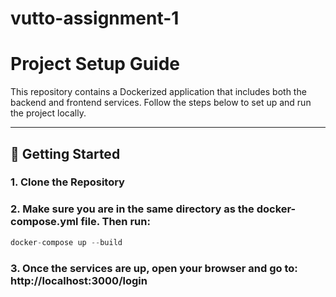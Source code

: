 # vutto-assignment-1

# Project Setup Guide

This repository contains a Dockerized application that includes both the backend and frontend services. Follow the steps below to set up and run the project locally.

---

## 🚀 Getting Started

### 1. Clone the Repository
### 2. Make sure you are in the same directory as the docker-compose.yml file. Then run: 
```D
docker-compose up --build
```

### 3. Once the services are up, open your browser and go to: http://localhost:3000/login

